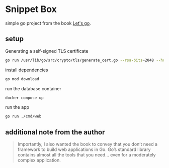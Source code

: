 # Snippet Box

simple go project from the book [Let's go](https://lets-go.alexedwards.net/).

## setup

Generating a self-signed TLS certificate

```sh
go run /usr/lib/go/src/crypto/tls/generate_cert.go --rsa-bits=2048 --host=localhost
```

install dependencies

```sh
go mod download
```

run the database container

```sh
docker compose up
```

run the app

```sh
go run ./cmd/web
```

## additional note from the author

> Importantly, I also wanted the book to convey that you don’t need a framework to build web applications in Go. Go’s standard library contains almost all the tools that you need… even for a moderately complex application.